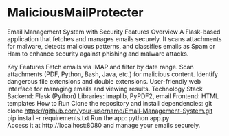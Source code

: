 # MaliciousMailProtecter
Email Management System with Security Features
Overview
A Flask-based application that fetches and manages emails securely. It scans attachments for malware, detects malicious patterns, and classifies emails as Spam or Ham to enhance security against phishing and malware attacks.

Key Features
Fetch emails via IMAP and filter by date range.
Scan attachments (PDF, Python, Bash, Java, etc.) for malicious content.
Identify dangerous file extensions and double extensions.
User-friendly web interface for managing emails and viewing results.
Technology Stack
Backend: Flask (Python)
Libraries: imaplib, PyPDF2, email
Frontend: HTML templates
How to Run
Clone the repository and install dependencies:
git clone https://github.com/your-username/Email-Management-System.git  
pip install -r requirements.txt
Run the app:
python app.py  
Access it at http://localhost:8080 and manage your emails securely.
